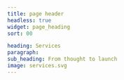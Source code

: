 ```yaml
---
title: page header
headless: true
widget: page_heading
sort: 00

heading: Services
paragraph: 
sub_heading: From thought to launch
image: services.svg
---
```

